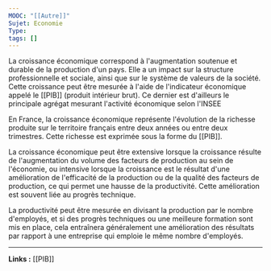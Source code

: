```yaml
---
MOOC: "[[Autre]]"
Sujet: Economie
Type: 
tags: []
---
```

La croissance économique correspond à l'augmentation soutenue et durable de la production d'un pays. Elle a un impact sur la structure professionnelle et sociale, ainsi que sur le système de valeurs de la société. Cette croissance peut être mesurée à l'aide de l'indicateur économique appelé le [[PIB]] (produit intérieur brut). Ce dernier est d'ailleurs le principale agrégat mesurant l'activité économique selon l'INSEE

En France, la croissance économique représente l'évolution de la richesse produite sur le territoire français entre deux années ou entre deux trimestres. Cette richesse est exprimée sous la forme du [[PIB]].

La croissance économique peut être extensive lorsque la croissance résulte de l'augmentation du volume des facteurs de production au sein de l'économie, ou intensive lorsque la croissance est le résultat d'une amélioration de l'efficacité de la production ou de la qualité des facteurs de production, ce qui permet une hausse de la productivité. Cette amélioration est souvent liée au progrès technique.

La productivité peut être mesurée en divisant la production par le nombre d'employés, et si des progrès techniques ou une meilleure formation sont mis en place, cela entraînera généralement une amélioration des résultats par rapport à une entreprise qui emploie le même nombre d'employés.

---
**Links :**
[[PIB]]